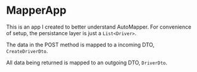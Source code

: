 # MapperApp
This is an app I created to better understand AutoMapper. For convenience of setup, the persistance layer is just a `List<Driver>`.

The data in the POST method is mapped to a incoming DTO, `CreateDriverDto`.

All data being returned is mapped to an outgoing DTO, `DriverDto`.